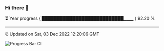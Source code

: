 ### Hi there 👋

⏳ Year progress { ███████████████████████████▁▁▁ } 92.20 %

---

⏰ Updated on Sat, 03 Dec 2022 12:20:06 GMT

![Progress Bar CI](https://github.com/liununu/liununu/workflows/Progress%20Bar%20CI/badge.svg)
